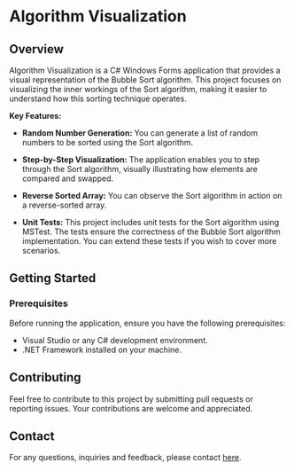 # Algorithm Visualization 

## Overview

Algorithm Visualization is a C# Windows Forms application that provides a visual representation of the Bubble Sort algorithm. This project focuses on visualizing the inner workings of the Sort algorithm, making it easier to understand how this sorting technique operates.

**Key Features:**

- **Random Number Generation:** You can generate a list of random numbers to be sorted using the Sort algorithm.

- **Step-by-Step Visualization:** The application enables you to step through the Sort algorithm, visually illustrating how elements are compared and swapped.

- **Reverse Sorted Array:** You can observe the Sort algorithm in action on a reverse-sorted array.
  
- **Unit Tests:**
This project includes unit tests for the Sort algorithm using MSTest. The tests ensure the correctness of the Bubble Sort algorithm implementation. You can extend these tests if you wish to cover more scenarios.

## Getting Started

### Prerequisites

Before running the application, ensure you have the following prerequisites:

- Visual Studio or any C# development environment.
- .NET Framework installed on your machine.

## Contributing

Feel free to contribute to this project by submitting pull requests or reporting issues. Your contributions are welcome and appreciated.

## Contact

For any  questions, inquiries and feedback, please contact [here](mailto:kalyandangi@outlook.com?subject=Feedback%20on%20Algorithm%20Visualization). 

